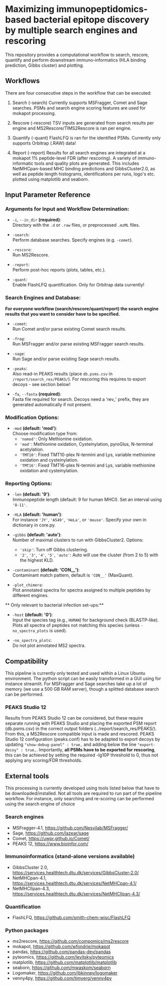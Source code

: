 # Maximizing immunopeptidomics-based bacterial epitope discovery by multiple search engines and rescoring
This repository provides a computational workflow to search, rescore, quantify and perform downstream immuno-informatics (HLA binding prediction, Gibbs cluster) and plotting.

## Workflows
There are four consecutive steps in the workflow that can be executed:
1. Search (-search)
Currently supports MSFragger, Comet and Sage searches. PSMs and search engine scoring features are used for mokapot processing.
 
2. Rescore (-rescore)
TSV inputs are generated from search results per engine and MS2Rescore/TIMS2Rescore is ran per engine.

3. Quantify (-quant)
FlashLFQ is ran for the identified PSMs. Currently only supports Orbitrap (.RAW) data!

4. Report (-report)
Results for all search engines are integrated at a mokapot 1% peptide-level FDR (after rescoring). A variety of immuno-informatic tools and quality plots are generated. 
This includes NetMHCpan-based MHC binding predictions and GibbsCluster2.0, as well as peptide length histograms, identifications per runs, logo's etc. plotted using matplotlib and seaborn.

## Input Parameter Reference

### Arguments for Input and Workflow Determination:
- `-i`, `--in_dir` **(required)**:  
  Directory with the `.d` or `.raw` files, or preprocessed `.mzML` files.
  
- `-search`:  
  Perform database searches. Specify engines (e.g. `-comet`).
  
- `-rescore`:  
  Run MS2Rescore.
  
- `-report`:  
  Perform post-hoc reports (plots, tables, etc.).
  
- `-quant`:  
  Enable FlashLFQ quantification. Only for Orbitrap data currently!

### Search Engines and Database:
**For everyone workflow (search/rescore/quant/report) the search engine results that you want to consider have to be specified.**

- `-comet`:  
  Run Comet and/or parse existing Comet search results.
  
- `-frag`:  
  Run MSFragger and/or parse existing MSFragger search results.
  
- `-sage`:  
  Run Sage and/or parse existing Sage search results.
  
- `-peaks`:  
  Also read-in PEAKS results (place `db.psms.csv` in `/report/search_res/PEAKS/`).
  For rescoring this requires to export decoys - see section below!
  
- `-fa`, `--fasta` **(required)**:  
  Fasta file required for search. Decoys need a 'rev_' prefix, they are generated automatically if not present.

### Modification Options:
- `-mod` **(default: 'mod')**:  
  Choose modification type from:
  - `'nomod'`: Only Methionine oxidation.
  - `'mod'`: Methionine oxidation, Cysteinylation, pyroGlus, N-terminal acetylation.
  - `'TMT10'`: Fixed TMT10-plex N-termini and Lys, variable methionine oxidation and cysteinylation.
  - `'TMT16'`: Fixed TMT16-plex N-termini and Lys, variable methionine oxidation and cysteinylation.

### Reporting Options:
- `-len` **(default: '9')**:  
  Immunopeptide length (default: 9 for human MHCI). Set an interval using `'8-11'`.

- `-HLA` **(default: 'human')**:  
  For instance `'JY'`, `'A549'`, `'HeLa'`, or `'mouse'`. Specify your own in dictionary in core.py.

- `-gibbs` **(default: 'auto')**:  
  Number of maximal clusters to run with GibbsCluster2. Options:
  - `'skip'`: Turn off Gibbs clustering.
  - `'2'`, `'3'`, `'4'`, `'5'`, `'auto'`: Auto will use the cluster (from 2 to 5) with the highest KLD.

- `-contaminant` **(default: 'CON__')**:  
  Contaminant match pattern, default is `'CON__'` (MaxQuant).

- `-plot_chimera`:  
  Plot annotated spectra for spectra assigned to multiple peptides by different engines.

** Only relevant to bacterial infection set-ups:**

- `-host` **(default: '0')**:  
  Input the species tag (e.g., `HUMAN`) for background check (BLASTP-like). Plots all spectra of peptides not matching this species (unless `-no_spectra_plots` is used).

- `-no_spectra_plots`:  
  Do not plot annotated MS2 spectra.

## Compatibility
This pipeline is currently only tested and used within a Linux Ubuntu environment.
The python script can be easily transformed in a GUI using for instance streamlit.
For MSFragger and Sage searches take up a lot of memory (we use a 500 GB RAM server), though a splitted database search can be performed. 

### PEAKS Studio 12
Results from PEAKS Studio 12 can be considered, but these require separate running with PEAKS Studio and placing the exported PSM report (db.psms.csv) in the correct output folders (../report/search_res/PEAKS/). From this, a MS2Rescore compatible input is made and rescored. PEAKS Studio 12 configuration (peaks.conf) has to be adapted to export decoys by updating `"show-debug-panel" : true,` and adding below the line `"export-decoy" : true,`. Importantly, **all PSMs have to be exported for rescoring**, this can be achieved by setting the required -lg10P threshold to 0, thus not applying any scoring/FDR thresholds.

## External tools
This processing is currently developed using tools listed below that have to be downloaded/installed. Not all tools are required to run part of the pipeline workflow. For instance, only searching and re-scoring can be performed using the search engine of choice

### Search engines
- MSFragger-4.1, https://github.com/Nesvilab/MSFragger/
- Sage, https://github.com/lazear/sage
- Comet, https://uwpr.github.io/Comet/
- PEAKS 12, https://www.bioinfor.com/

### Immunoinformatics (stand-alone versions available)
- GibbsCluster 2.0, https://services.healthtech.dtu.dk/services/GibbsCluster-2.0/
- NetMHCpan-4.1, https://services.healthtech.dtu.dk/services/NetMHCpan-4.1/
- NetMHCIIpan-4.3, https://services.healthtech.dtu.dk/services/NetMHCIIpan-4.3/

### Quantification
- FlashLFQ, https://github.com/smith-chem-wisc/FlashLFQ
  
### Python packages
- ms2rescore, https://github.com/compomics/ms2rescore
- mokapot, https://github.com/wfondrie/mokapot
- pandas, https://github.com/pandas-dev/pandas
- pyteomics, https://github.com/levitsky/pyteomics
- matplotlib, https://github.com/matplotlib/matplotlib
- seaborn, https://github.com/mwaskom/seaborn
- Logomaker, https://github.com/jbkinney/logomaker
- venny4py, https://github.com/timyerg/venny4py
